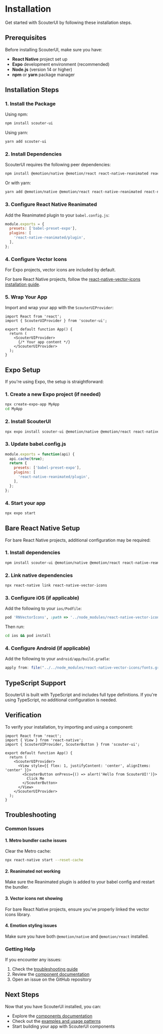 # Installation

Get started with ScouterUI by following these installation steps.

## Prerequisites

Before installing ScouterUI, make sure you have:

- **React Native** project set up
- **Expo** development environment (recommended)
- **Node.js** (version 14 or higher)
- **npm** or **yarn** package manager

## Installation Steps

### 1. Install the Package

Using npm:
```bash
npm install scouter-ui
```

Using yarn:
```bash
yarn add scouter-ui
```

### 2. Install Dependencies

ScouterUI requires the following peer dependencies:

```bash
npm install @emotion/native @emotion/react react-native-reanimated react-native-vector-icons
```

Or with yarn:
```bash
yarn add @emotion/native @emotion/react react-native-reanimated react-native-vector-icons
```

### 3. Configure React Native Reanimated

Add the Reanimated plugin to your `babel.config.js`:

```javascript
module.exports = {
  presets: ['babel-preset-expo'],
  plugins: [
    'react-native-reanimated/plugin',
  ],
};
```

### 4. Configure Vector Icons

For Expo projects, vector icons are included by default.

For bare React Native projects, follow the [react-native-vector-icons installation guide](https://github.com/oblador/react-native-vector-icons#installation).

### 5. Wrap Your App

Import and wrap your app with the `ScouterUIProvider`:

```tsx
import React from 'react';
import { ScouterUIProvider } from 'scouter-ui';

export default function App() {
  return (
    <ScouterUIProvider>
      {/* Your app content */}
    </ScouterUIProvider>
  );
}
```

## Expo Setup

If you're using Expo, the setup is straightforward:

### 1. Create a new Expo project (if needed)

```bash
npx create-expo-app MyApp
cd MyApp
```

### 2. Install ScouterUI

```bash
npx expo install scouter-ui @emotion/native @emotion/react react-native-reanimated react-native-vector-icons
```

### 3. Update babel.config.js

```javascript
module.exports = function(api) {
  api.cache(true);
  return {
    presets: ['babel-preset-expo'],
    plugins: [
      'react-native-reanimated/plugin',
    ],
  };
};
```

### 4. Start your app

```bash
npx expo start
```

## Bare React Native Setup

For bare React Native projects, additional configuration may be required:

### 1. Install dependencies

```bash
npm install scouter-ui @emotion/native @emotion/react react-native-reanimated react-native-vector-icons
```

### 2. Link native dependencies

```bash
npx react-native link react-native-vector-icons
```

### 3. Configure iOS (if applicable)

Add the following to your `ios/Podfile`:

```ruby
pod 'RNVectorIcons', :path => '../node_modules/react-native-vector-icons'
```

Then run:
```bash
cd ios && pod install
```

### 4. Configure Android (if applicable)

Add the following to your `android/app/build.gradle`:

```gradle
apply from: file("../../node_modules/react-native-vector-icons/fonts.gradle")
```

## TypeScript Support

ScouterUI is built with TypeScript and includes full type definitions. If you're using TypeScript, no additional configuration is needed.

## Verification

To verify your installation, try importing and using a component:

```tsx
import React from 'react';
import { View } from 'react-native';
import { ScouterUIProvider, ScouterButton } from 'scouter-ui';

export default function App() {
  return (
    <ScouterUIProvider>
      <View style={{ flex: 1, justifyContent: 'center', alignItems: 'center' }}>
        <ScouterButton onPress={() => alert('Hello from ScouterUI!')}>
          Click Me
        </ScouterButton>
      </View>
    </ScouterUIProvider>
  );
}
```

## Troubleshooting

### Common Issues

#### 1. Metro bundler cache issues

Clear the Metro cache:
```bash
npx react-native start --reset-cache
```

#### 2. Reanimated not working

Make sure the Reanimated plugin is added to your babel config and restart the bundler.

#### 3. Vector icons not showing

For bare React Native projects, ensure you've properly linked the vector icons library.

#### 4. Emotion styling issues

Make sure you have both `@emotion/native` and `@emotion/react` installed.

### Getting Help

If you encounter any issues:

1. Check the [troubleshooting guide](#troubleshooting)
2. Review the [component documentation](/components/)
3. Open an issue on the GitHub repository

## Next Steps

Now that you have ScouterUI installed, you can:

- Explore the [components documentation](/components/)
- Check out the [examples and usage patterns](/components/)
- Start building your app with ScouterUI components 